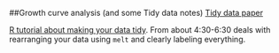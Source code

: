 ##Growth curve analysis (and some Tidy data notes)
[Tidy data paper](https://www.jstatsoft.org/article/view/v059i10)

[R tutorial about making your data tidy](http://varianceexplained.org/RData/lessons/lesson2/segment6/). From about 4:30-6:30 deals with rearranging your data using ```melt``` and clearly labeling everything. 
